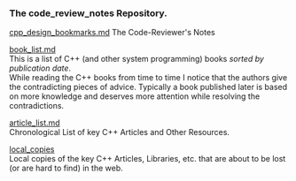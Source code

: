 ### The code_review_notes Repository.

[cpp_design_bookmarks.md](cpp_design_bookmarks.md)
The Code-Reviewer's Notes

[book_list.md](https://github.com/kuzminrobin/code_review_notes/blob/master/book_list.md)  
This is a list of C++ (and other system programming) books _sorted by publication date_.  
While reading the C++ books from time to time I notice that the authors give the contradicting pieces of advice. Typically a book published later is based on more knowledge and deserves more attention while resolving the contradictions. 

[article_list.md](https://github.com/kuzminrobin/code_review_notes/blob/master/article_list.md)  
Chronological List of key C++ Articles and Other Resources.

[local_copies](https://github.com/kuzminrobin/code_review_notes/tree/master/local_copies)  
Local copies of the key C++ Articles, Libraries, etc. that are about to be lost (or are hard to find) in the web.
